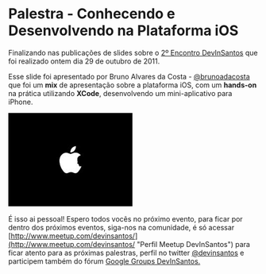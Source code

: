 # Palestra - Conhecendo e Desenvolvendo na Plataforma iOS

Finalizando nas publicações de slides sobre o [2º Encontro DevInSantos](http://crpunderground.wordpress.com/2011/10/30/segundo-encontro-devinsantos "Post sobre o encontro DevInSantos") que foi realizado ontem dia 29 de outubro de 2011.

Esse slide foi apresentado por Bruno Alvares da Costa - [@brunoadacosta](http://twitter.com/#!/brunoadacosta/ "Twitter de Bruno Alvares da Costa") que foi um **mix** de apresentação sobre a plataforma iOS, com um **hands-on** na prática utilizando **XCode**, desenvolvendo um mini-aplicativo para iPhone.

[![Conhecendo e Desenvolvendo na Plataforma iOS](../images/slide-keynote-ios.jpg "Conhecendo e Desenvolvendo na Plataforma iOS")](http://www.slideshare.net/cocentotecnologia/keynote-ios-9960760)

É isso ai pessoal! Espero todos vocês no próximo evento, para ficar por dentro dos próximos eventos, siga-nos na comunidade, é só acessar [http://www.meetup.com/devinsantos/](http://www.meetup.com/devinsantos/ "Perfil Meetup DevInSantos") para ficar atento para as próximas palestras, perfil no twitter [@devinsantos](http://twitter.com/#!/devinsantos "Twitter do DevInSantos") e participem também do fórum [Google Groups DevInSantos.](http://groups.google.com/group/devinsantos "Google Groups DevInSantos")